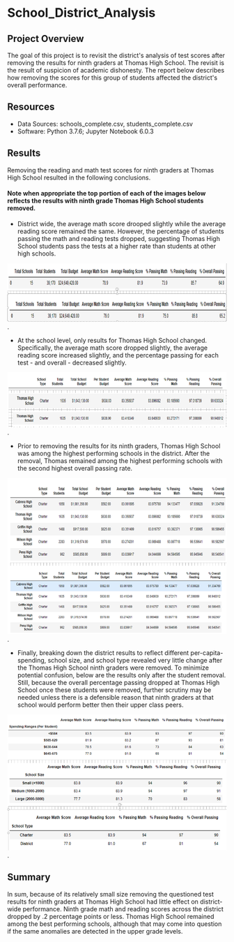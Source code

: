 # School_District_Analysis

## Project Overview

The goal of this project is to revisit the district's analysis of test scores after removing the results for ninth graders at Thomas High School. The revisit is the result of suspicion of academic dishonesty. The report below describes how removing the scores for this group of students affected the district's overall performance. 

## Resources

* Data Sources: schools_complete.csv, students_complete.csv
* Software: Python 3.7.6; Jupyter Notebook 6.0.3

## Results 

Removing the reading and math test scores for ninth graders at Thomas High School resulted in the following conclusions. 

#### Note when appropriate the top portion of each of the images below reflects the results with ninth grade Thomas High School students removed.  

* District wide, the average math score drooped slightly while the average reading score remained the same. However, the percentage of students passing the math and reading tests dropped, suggesting Thomas High School students pass the tests at a higher rate than students at other high schools.

![District_Summary](District_Summary.png).

* At the school level, only results for Thomas High School changed. Specifically, the average math score dropped slightly, the average reading score increased slightly, and the percentage passing for each test - and overall - decreased slightly.    

![Thomas Summary](Thomas_Summary.png).

* Prior to removing the results for its ninth graders, Thomas High School was among the highest performing schools in the district. After the removal, Thomas remained among the highest performing schools with the second highest overall passing rate.

![Top_Performers](Top_Performers.png).

* Finally, breaking down the district results to reflect different per-capita-spending, school size, and school type revealed very little change after the Thomas High School ninth graders were removed. To minimize potential confusion, below are the results only after the student removal. Still, because the overall percentage passing dropped at Thomas High School once these students were removed, further scrutiny may be needed unless there is a defensible reason that ninth graders at that school would perform better then their upper class peers.   

![Group_Summaries](Group_Summaries.png).

## Summary 

In sum, because of its relatively small size removing the questioned test results for ninth graders at Thomas High School had little effect on district-wide performance. Ninth grade math and reading scores across the district dropped by .2 percentage points or less. Thomas High School remained among the best performing schools, although that may come into question if the same anomalies are detected in the upper grade levels.  
